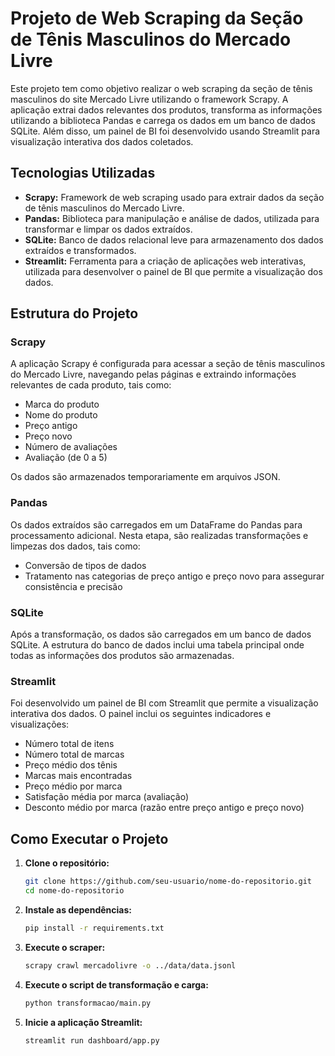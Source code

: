 # Projeto de Web Scraping da Seção de Tênis Masculinos do Mercado Livre

Este projeto tem como objetivo realizar o web scraping da seção de tênis masculinos do site Mercado Livre utilizando o framework Scrapy. A aplicação extrai dados relevantes dos produtos, transforma as informações utilizando a biblioteca Pandas e carrega os dados em um banco de dados SQLite. Além disso, um painel de BI foi desenvolvido usando Streamlit para visualização interativa dos dados coletados.

## Tecnologias Utilizadas

- **Scrapy:** Framework de web scraping usado para extrair dados da seção de tênis masculinos do Mercado Livre.
- **Pandas:** Biblioteca para manipulação e análise de dados, utilizada para transformar e limpar os dados extraídos.
- **SQLite:** Banco de dados relacional leve para armazenamento dos dados extraídos e transformados.
- **Streamlit:** Ferramenta para a criação de aplicações web interativas, utilizada para desenvolver o painel de BI que permite a visualização dos dados.

## Estrutura do Projeto

### Scrapy

A aplicação Scrapy é configurada para acessar a seção de tênis masculinos do Mercado Livre, navegando pelas páginas e extraindo informações relevantes de cada produto, tais como:

- Marca do produto
- Nome do produto
- Preço antigo
- Preço novo
- Número de avaliações
- Avaliação (de 0 a 5)

Os dados são armazenados temporariamente em arquivos JSON.

### Pandas

Os dados extraídos são carregados em um DataFrame do Pandas para processamento adicional. Nesta etapa, são realizadas transformações e limpezas dos dados, tais como:

- Conversão de tipos de dados
- Tratamento nas categorias de preço antigo e preço novo para assegurar consistência e precisão

### SQLite

Após a transformação, os dados são carregados em um banco de dados SQLite. A estrutura do banco de dados inclui uma tabela principal onde todas as informações dos produtos são armazenadas.

### Streamlit

Foi desenvolvido um painel de BI com Streamlit que permite a visualização interativa dos dados. O painel inclui os seguintes indicadores e visualizações:

- Número total de itens
- Número total de marcas
- Preço médio dos tênis
- Marcas mais encontradas
- Preço médio por marca
- Satisfação média por marca (avaliação)
- Desconto médio por marca (razão entre preço antigo e preço novo)

## Como Executar o Projeto

1. **Clone o repositório:**

   ```bash
   git clone https://github.com/seu-usuario/nome-do-repositorio.git
   cd nome-do-repositorio
   ```

2. **Instale as dependências:**
   ```bash
   pip install -r requirements.txt
   ```

3. **Execute o scraper:**
   ```bash
   scrapy crawl mercadolivre -o ../data/data.jsonl
   ```

4. **Execute o script de transformação e carga:**
   ```bash
   python transformacao/main.py
   ````
5. **Inicie a aplicação Streamlit:**
   ```bash
   streamlit run dashboard/app.py
   ````
   

  

